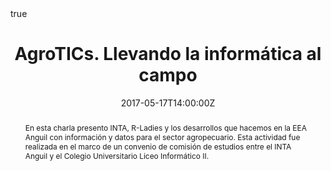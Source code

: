 ---
abstract: En esta charla presento INTA, R-Ladies y los desarrollos que hacemos en la EEA Anguil con información y datos para el sector agropecuario. Esta actividad fue realizada en el marco de un convenio de comisión de estudios entre el INTA Anguil y el Colegio Universitario Liceo Informático II.
all_day: false
authors: []
date: "2017-05-17T14:00:00Z"
event: Colegio Universitario Liceo Informático II
event_url: 
featured: false
links:
- icon: twitter
  icon_pack: fab
  name: Follow
  url: https://twitter.com/yabellini 
location: Santa Rosa, La Pampa
math: true
publishDate: "2017-05-17T14:00:00Z"
slides: 
summary: En esta charla presento INTA, R-Ladies y los desarrollos que hacemos en la EEA Anguil con información y datos para el sector agropecuario. Esta actividad fue realizada en el marco de un convenio de comisión de estudios entre el INTA Anguil y el Colegio Universitario Liceo Informático II
tags: []
title: AgroTICs. Llevando la informática al campo
url_code: ""
url_pdf: "AgroTICS2017.pdf"
url_slides: ""
url_video: ""
---